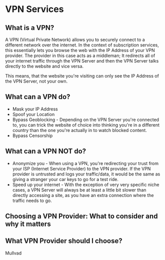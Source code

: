 # VPN Services

## What is a VPN?

A VPN (Virtual Private Network) allows you to securely connect to a different network over the internet. In the context of subscription services, this essentially lets you browse the web with the IP Address of your VPN provider. The provider in this case acts as a middleman; It redirects all of your internet traffic through the VPN Server and then the VPN Server talks directly to the website and vice versa.

This means, that the website you're visiting can only see the IP Address of the VPN Server, not your own.

## What can a VPN do?

- Mask your IP Address
- Spoof your Location
- Bypass Geoblocking - Depending on the VPN Server you're connected to, you can trick the website of choice into thinking you're in a different country than the one you're actually in to watch blocked content.
- Bypass Censorship

## What can a VPN NOT do?

- Anonymize you - When using a VPN, you're redirecting your trust from your ISP (Internet Service Provider) to the VPN provider. If the VPN provider is untrusted and logs your traffic/data, it would be the same as giving a stranger your car keys to go for a test ride.
- Speed up your internet - With the exception of very very specific niche cases, a VPN Server will always be at least a little bit slower than directly accessing a site, as you have an extra connection where the traffic needs to go.

## Choosing a VPN Provider: What to consider and why it matters

## What VPN Provider should I choose?

Mullvad